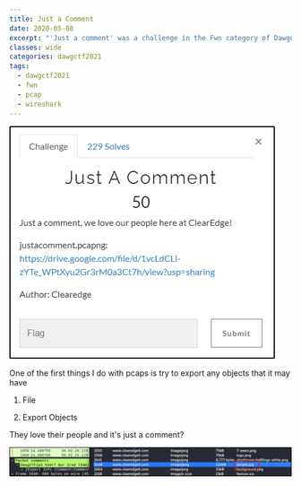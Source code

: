 ```yaml
---
title: Just a Comment
date: 2020-05-08
excerpt: "'Just a comment' was a challenge in the Fwn category of DawgCTF 2021"
classes: wide
categories: dawgctf2021
tags:
  - dawgctf2021
  - fwn
  - pcap
  - wireshark
---
```



![img](/assets/images/ctf/dawgctf2021-justacomment/0.png)

One of the first things I do with pcaps is try to export any objects that it may have

1. File

2. Export Objects

They love their people and it's just a comment? 


![img](/assets/images/ctf/dawgctf2021-justacomment/1.png)
